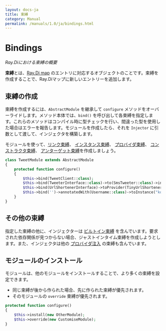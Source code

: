 ```yaml
---
layout: docs-ja
title: 束縛
category: Manual
permalink: /manuals/1.0/ja/bindings.html
---
```

# Bindings
_Ray.Diにおける束縛の概要_

**束縛**とは、[Ray.Di map](mental_model.html) のエントリに対応するオブジェクトのことです。束縛を作成することで、Ray.Diマップに新しいエントリーを追加します。

## 束縛の作成

束縛を作成するには、`AbstractModule` を継承して `configure` メソッドをオーバーライドします。メソッド本体では、`bind()` を呼び出して各束縛を指定します。これらのメソッドはコンパイル時に型チェックを行い、間違った型を使用した場合はエラーを報告します。モジュールを作成したら、それを `Injector` に引数として渡して、インジェクタを構築します。

モジュールを使って、[リンク束縛](linked_bindings.html)、 [インスタンス束縛](instance_bindings.html)、 [プロバイダ束縛](provider_bindings.html)、 [コンストラクタ束縛](constructor_bindings.html)、 [アンターゲット束縛](untargeted_bindings.html)を作成しましょう。

```php
class TweetModule extends AbstractModule
{
    protected function configure()
    {
        $this->bind(TweetClient::class);
        $this->bind(TweeterInterface::class)->to(SmsTweeter::class)->in(Scope::SINGLETON);
        $this->bind(UrlShortenerInterface)->toProvider(TinyUrlShortener::class)
        $this->bind('')->annotatedWith(Username::class)->toInstance("koriym")
    }
}
```

## その他の束縛

指定した束縛の他に、インジェクターは [ビルトイン束縛](BuiltinBindings.md) を含んでいます。要求された依存関係が見つからない場合、ジャストインタイム束縛を作成しようとします。また、インジェクタは他の [プロバイダ注入](injecting_providers.html) の束縛も含んでいます。

## モジュールのインストール

モジュールは、他のモジュールをインストールすることで、より多くの束縛を設定できます。

* 同じ束縛が後から作られた場合、先に作られた束縛が優先されます。
* そのモジュールの `override` 束縛が優先されます。

```php
protected function configure()
{
    $this->install(new OtherModule);
    $this->override(new CustomiseModule);
}
```
